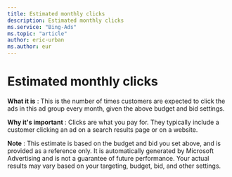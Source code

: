 ```yaml
---
title: Estimated monthly clicks
description: Estimated monthly clicks
ms.service: "Bing-Ads"
ms.topic: "article"
author: eric-urban
ms.author: eur
---
```


# Estimated monthly clicks

**What it is** : This is the number of times customers are expected to click the ads in this ad group every month, given the above budget and bid settings.

**Why it's important** : Clicks are what you pay for. They typically include a customer clicking an ad on a search results page or on a website.

**Note** : This estimate is based on the budget and bid you set above, and is provided as a reference only. It is automatically generated by Microsoft Advertising and is not a guarantee of future performance. Your actual results may vary based on your targeting, budget, bid, and other settings.


